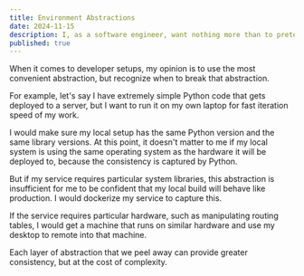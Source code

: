 ```yaml
---
title: Environment Abstractions
date: 2024-11-15
description: I, as a software engineer, want nothing more than to pretend software doesn't exist.
published: true
---
```


When it comes to developer setups, my opinion is to use the most convenient abstraction, but recognize when to
break that abstraction.

For example, let's say I have extremely simple Python code that gets deployed to a server, but I want to
run it on my own laptop for fast iteration speed of my work.

I would make sure my local setup has the same Python version and the same library versions. At this point, it doesn't
matter to me if my local system is using the same operating system as the hardware it will be deployed to, because
the consistency is captured by Python.

But if my service requires particular system libraries, this abstraction is insufficient for me to be confident that
my local build will behave like production. I would dockerize my service to capture this.

If the service requires particular hardware, such as manipulating routing tables, I would get a machine
that runs on similar hardware and use my desktop to remote into that machine.

Each layer of abstraction that we peel away can provide greater consistency, but at the cost of complexity.
